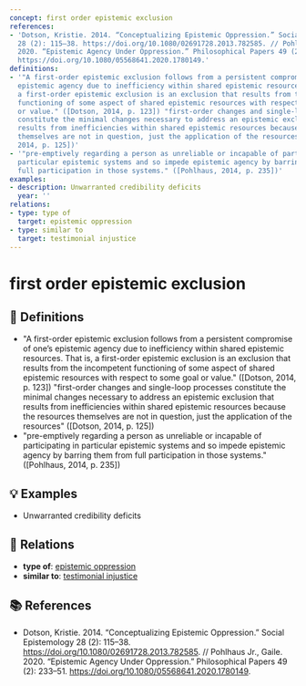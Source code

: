 ```yaml
---
concept: first order epistemic exclusion
references:
- 'Dotson, Kristie. 2014. “Conceptualizing Epistemic Oppression.” Social Epistemology
  28 (2): 115–38. https://doi.org/10.1080/02691728.2013.782585. // Pohlhaus Jr., Gaile.
  2020. “Epistemic Agency Under Oppression.” Philosophical Papers 49 (2): 233–51.
  https://doi.org/10.1080/05568641.2020.1780149.'
definitions:
- '"A first-order epistemic exclusion follows from a persistent compromise of one’s
  epistemic agency due to inefficiency within shared epistemic resources. That is,
  a first-order epistemic exclusion is an exclusion that results from the incompetent
  functioning of some aspect of shared epistemic resources with respect to some goal
  or value." ([Dotson, 2014, p. 123]) "first-order changes and single-loop processes
  constitute the minimal changes necessary to address an epistemic exclusion that
  results from inefficiencies within shared epistemic resources because the resources
  themselves are not in question, just the application of the resources" ([Dotson,
  2014, p. 125])'
- '"pre-emptively regarding a person as unreliable or incapable of participating in
  particular epistemic systems and so impede epistemic agency by barring them from
  full participation in those systems." ([Pohlhaus, 2014, p. 235])'
examples:
- description: Unwarranted credibility deficits
  year: ''
relations:
- type: type of
  target: epistemic oppression
- type: similar to
  target: testimonial injustice
---
```


# first order epistemic exclusion

## 📖 Definitions

- "A first-order epistemic exclusion follows from a persistent compromise of one’s epistemic agency due to inefficiency within shared epistemic resources. That is, a first-order epistemic exclusion is an exclusion that results from the incompetent functioning of some aspect of shared epistemic resources with respect to some goal or value." ([Dotson, 2014, p. 123]) "first-order changes and single-loop processes constitute the minimal changes necessary to address an epistemic exclusion that results from inefficiencies within shared epistemic resources because the resources themselves are not in question, just the application of the resources" ([Dotson, 2014, p. 125])
- "pre-emptively regarding a person as unreliable or incapable of participating in particular epistemic systems and so impede epistemic agency by barring them from full participation in those systems." ([Pohlhaus, 2014, p. 235])

## 💡 Examples

- Unwarranted credibility deficits

## 🔗 Relations

- **type of**: [epistemic oppression](./epistemic-oppression.md)
- **similar to**: [testimonial injustice](./testimonial-injustice.md)

## 📚 References

- Dotson, Kristie. 2014. “Conceptualizing Epistemic Oppression.” Social Epistemology 28 (2): 115–38. https://doi.org/10.1080/02691728.2013.782585. // Pohlhaus Jr., Gaile. 2020. “Epistemic Agency Under Oppression.” Philosophical Papers 49 (2): 233–51. https://doi.org/10.1080/05568641.2020.1780149.
